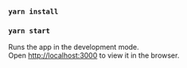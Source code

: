 ### `yarn install`
### `yarn start`
Runs the app in the development mode.<br />
Open [http://localhost:3000](http://localhost:3000) to view it in the browser.
